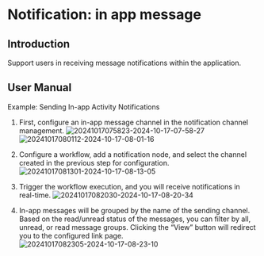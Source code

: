 # Notification: in app message

<PluginInfo name="notification-in-app-message"></PluginInfo>

## Introduction

Support users in receiving message notifications within the application.

## User Manual

Example: Sending In-app Activity Notifications

1. First, configure an in-app message channel in the notification channel management.
   ![20241017075823-2024-10-17-07-58-27](https://static-docs.nocobase.com/20241017075823-2024-10-17-07-58-27.png)
   ![20241017080112-2024-10-17-08-01-16](https://static-docs.nocobase.com/20241017080112-2024-10-17-08-01-16.png)

2. Configure a workflow, add a notification node, and select the channel created in the previous step for configuration.
   ![20241017081301-2024-10-17-08-13-05](https://static-docs.nocobase.com/20241017081301-2024-10-17-08-13-05.png)

3. Trigger the workflow execution, and you will receive notifications in real-time.
   ![20241017082030-2024-10-17-08-20-34](https://static-docs.nocobase.com/20241017082030-2024-10-17-08-20-34.png)

4. In-app messages will be grouped by the name of the sending channel. Based on the read/unread status of the messages, you can filter by all, unread, or read message groups. Clicking the “View” button will redirect you to the configured link page.
   ![20241017082305-2024-10-17-08-23-10](https://static-docs.nocobase.com/20241017082305-2024-10-17-08-23-10.png)
